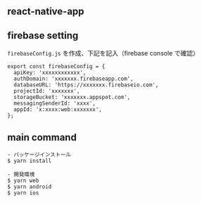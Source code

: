 ## react-native-app

## firebase setting
`firebaseConfig.js` を作成、下記を記入（firebase console で確認）
```
export const firebaseConfig = {
  apiKey: 'xxxxxxxxxxxx',
  authDomain: 'xxxxxxx.firebaseapp.com',
  databaseURL: 'https://xxxxxxx.firebaseio.com',
  projectId: 'xxxxxxx',
  storageBucket: 'xxxxxxx.appspot.com',
  messagingSenderId: 'xxxx',
  appId: 'x:xxxx:web:xxxxxxx',
};
```

## main command
```
- パッケージインストール
$ yarn install

- 開発環境
$ yarn web
$ yarn android
$ yarn ios
```
